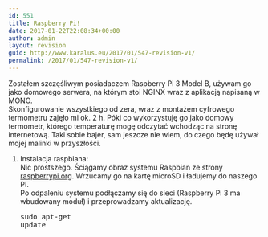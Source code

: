 ```yaml
---
id: 551
title: Raspberry Pi!
date: 2017-01-22T22:08:34+00:00
author: admin
layout: revision
guid: http://www.karalus.eu/2017/01/547-revision-v1/
permalink: /2017/01/547-revision-v1/
---
```

Zostałem szczęśliwym posiadaczem Raspberry Pi 3 Model B, używam go jako domowego serwera, na którym stoi NGINX wraz z aplikacją napisaną w MONO.  
Skonfigurowanie wszystkiego od zera, wraz z montażem cyfrowego termometru zajęło mi ok. 2 h. Póki co wykorzystuję go jako domowy termometr, którego temperaturę mogę odczytać wchodząc na stronę internetową. Taki sobie bajer, sam jeszcze nie wiem, do czego będę używał mojej malinki w przyszłości.

  1. Instalacja raspbiana:  
    Nic prostszego. Ściągamy obraz systemu Raspbian ze strony <a href="https://www.raspberrypi.org/downloads/raspbian/" target="_blank">raspberrypi.org</a>. Wrzucamy go na kartę microSD i ładujemy do naszego PI.  
    Po odpaleniu systemu podłączamy się do sieci (Raspberry Pi 3 ma wbudowany moduł) i przeprowadzamy aktualizację.</p> <pre class="brush: bash; title: ; notranslate" title="">sudo apt-get update
</pre>